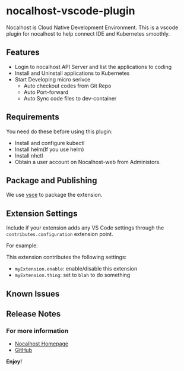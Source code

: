 # nocalhost-vscode-plugin

Nocalhost is Cloud Native Development Environment. This is a vscode plugin for nocalhost to help connect IDE and Kubernetes smoothly.

## Features

- Login to nocalhost API Server and list the applications to coding
- Install and Uninstall applications to Kubernetes
- Start Developing micro serivce
    - Auto checkout codes from Git Repo
    - Auto Port-forward
    - Auto Sync code files to dev-container

## Requirements

You need do these before using this plugin:

- Install and configure kubectl
- Install helm(If you use helm)
- Install nhctl
- Obtain a user account on Nocalhost-web from Administors.

## Package and Publishing

We use [vsce](https://code.visualstudio.com/api/working-with-extensions/publishing-extension) to package the extension.

## Extension Settings

Include if your extension adds any VS Code settings through the `contributes.configuration` extension point.

For example:

This extension contributes the following settings:

* `myExtension.enable`: enable/disable this extension
* `myExtension.thing`: set to `blah` to do something

## Known Issues

## Release Notes


### For more information

* [Nocalhost Homepage](https://nocalhost.dev)
* [GitHub](https://github.com/nocalhost/nocalhost-vscode-plugin)

**Enjoy!**
